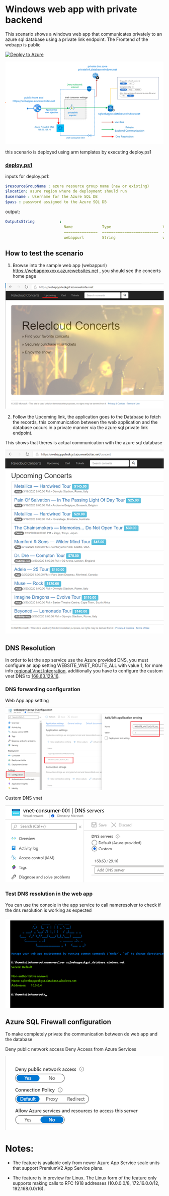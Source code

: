 # Windows web app with private backend

This scenario shows a windows web app that communicates privately to an azure sql database using a private link endpoint.
The Frontend of the webapp is public

[![Deploy to Azure](https://aka.ms/deploytoazurebutton)](https://portal.azure.com/#create/Microsoft.Template/uri/https%3A%2F%2Fraw.githubusercontent.com%2Fmblanco77%2Fprivatelink%2Fmaster%2Fwebappazuredns%2Fazuredeploy.json)

![windows web app with sql private endpoint](images/webappsqlpvtlink.png)

this scenario is deployed using arm templates by executing deploy.ps1
### [deploy.ps1](deploy.ps1)
inputs for deploy.ps1:
```yaml
$resourceGroupName : azure resource group name (new or existing)
$location: azure region where de deployment should run
$username : Username for the Azure SQL DB
$pass : password assigned to the Azure SQL DB
```

output:
```yaml
OutputsString           :
                          Name             Type                       Value
                          ===============  =========================  ==========
                          webappurl        String                     webappxxx.azurewebsites.net
```

## How to test the scenario


1. Browse into the sample web app (webappurl) https://webapppxxxxx.azurewebsites.net , you should see the concerts home page

![](images/concerts.png)

2. Follow the Upcoming link, the application goes to the Database to fetch the records, this communication between the web application and the database occurs in a private manner via the azure sql private link endpoint.

This shows that theres is actual communication with the azure sql database

![list concerts](images/listconcerts.png)

## DNS Resolution

In order to let the app service use the Azure provided DNS, you must configure an app setting WEBSITE_VNET_ROUTE_ALL with value 1, for more info [regional Vnet Integration](https://docs.microsoft.com/en-us/azure/app-service/web-sites-integrate-with-vnet#regional-vnet-integration), additionally you have to configure the custom vnet DNS to [168.63.129.16](https://docs.microsoft.com/en-us/azure/virtual-network/what-is-ip-address-168-63-129-16).

### DNS forwarding configuration

Web App app setting

![webapp config](images/webapprouteconfig.png)

Custom DNS vnet

![webapp config](images/vnetcustomdns.png)

### Test DNS resolution in the web app

You can use the console in the app service to call nameresolver to check if the dns resolution is working as expected

![vnet custom dns](images/consolenameresolver.png)

## Azure SQL Firewall configuration

To make completely private the communication between de web app and the database

Deny public network access
Deny Access from Azure Services

![sql firewall settings](images/sqlfwsettings.png)

# Notes:

* The feature is available only from newer Azure App Service scale units that support PremiumV2 App Service plans.

* The feature is in preview for Linux. The Linux form of the feature only supports making calls to RFC 1918 addresses (10.0.0.0/8, 172.16.0.0/12, 192.168.0.0/16).
